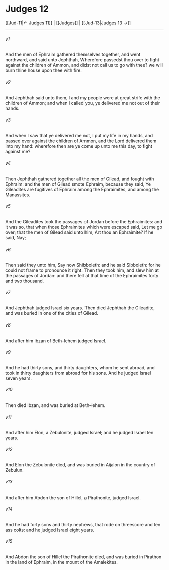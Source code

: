 # Judges 12

[[Jud-11|← Judges 11]] | [[Judges]] | [[Jud-13|Judges 13 →]]
***

###### v1
And the men of Ephraim gathered themselves together, and went northward, and said unto Jephthah, Wherefore passedst thou over to fight against the children of Ammon, and didst not call us to go with thee? we will burn thine house upon thee with fire.
###### v2
And Jephthah said unto them, I and my people were at great strife with the children of Ammon; and when I called you, ye delivered me not out of their hands.
###### v3
And when I saw that ye delivered me not, I put my life in my hands, and passed over against the children of Ammon, and the Lord delivered them into my hand: wherefore then are ye come up unto me this day, to fight against me?
###### v4
Then Jephthah gathered together all the men of Gilead, and fought with Ephraim: and the men of Gilead smote Ephraim, because they said, Ye Gileadites are fugitives of Ephraim among the Ephraimites, and among the Manassites.
###### v5
And the Gileadites took the passages of Jordan before the Ephraimites: and it was so, that when those Ephraimites which were escaped said, Let me go over; that the men of Gilead said unto him, Art thou an Ephraimite? If he said, Nay;
###### v6
Then said they unto him, Say now Shibboleth: and he said Sibboleth: for he could not frame to pronounce it right. Then they took him, and slew him at the passages of Jordan: and there fell at that time of the Ephraimites forty and two thousand.
###### v7
And Jephthah judged Israel six years. Then died Jephthah the Gileadite, and was buried in one of the cities of Gilead.
###### v8
And after him Ibzan of Beth–lehem judged Israel.
###### v9
And he had thirty sons, and thirty daughters, whom he sent abroad, and took in thirty daughters from abroad for his sons. And he judged Israel seven years.
###### v10
Then died Ibzan, and was buried at Beth–lehem.
###### v11
And after him Elon, a Zebulonite, judged Israel; and he judged Israel ten years.
###### v12
And Elon the Zebulonite died, and was buried in Aijalon in the country of Zebulun.
###### v13
And after him Abdon the son of Hillel, a Pirathonite, judged Israel.
###### v14
And he had forty sons and thirty nephews, that rode on threescore and ten ass colts: and he judged Israel eight years.
###### v15
And Abdon the son of Hillel the Pirathonite died, and was buried in Pirathon in the land of Ephraim, in the mount of the Amalekites. 

